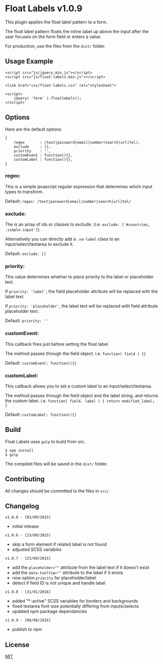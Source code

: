 # Float Labels v1.0.9

This plugin applies the float label pattern to a form.

The float label pattern floats the inline label up above the input after the user focuses on the form field or enters a value.

For production, use the files from the `dist/` folder.

## Usage Example

```
<script src="js/jquery.min.js"></script>
<script src="js/float-labels.min.js"></script>

<link href="css/float-labels.css" rel="stylesheet">

<script>
	jQuery( 'form' ).floatlabels();
</script>
```

## Options

Here are the default options

```
{
    regex       : /text|password|email|number|search|url|tel/,
    exclude     : [],
    priority    : '',
    customEvent : function(){},
    customLabel : function(){},
}
```

### regex:

This is a simple javascript regular expression that determines which input types to transform.

Default: `regex: /text|password|email|number|search|url|tel/`

### exclude:

The is an array of ids or classes to exclude. (i.e. `exclude: ['#countries, .simple-input']`).

Alternatively you can directly add a `.no-label` class to an input/select/textarea to exclude it.

Default: `exclude: []`

### priority:

This value determines whether to place priority to the label or placeholder text.

If `priority: 'label'`, the field placeholder attribute will be replaced with the label text.

If `priority: 'placeholder'`, the label text will be replaced with field attribute placeholder text.

Default: `priority: ''`

### customEvent:

This callback fires just before setting the float label.

The method passes through the field object. i.e. `function( field ) {}`

Default: `customEvent: function(){}`

### customLabel:

This callback allows you to set a custom label to an input/select/textarea.

The method passes through the field object and the label string, and returns the custom label. i.e. `function( field, label ) { return modified_label; }`

Default: `customLabel: function(){}`

## Build

Float Labels uses `gulp` to build from src.

```
$ npm install
$ gulp
```

The compiled files will be saved in the `dist/` folder.

## Contributing

All changes should be committed to the files in `src/`.

## Changelog

`v1.0.0 - [03/09/2015]`

- initial release

`v1.0.6 - [23/09/2015]`

- skip a form element if related label is not found
- adjusted SCSS variables

`v1.0.7 - [23/09/2015]`

- add the `placeholder=""` attribute from the label text if it doesn't exist
- add the `data-tooltip=""` attribute to the label if it exists
- new option `priority` for placeholder/label
- detect if field ID is not unique and handle label

`v1.0.8 - [31/01/2016]`

- added "*-active" SCSS variables for borders and backgrounds
- fixed textarea font-size potentially differing from inputs/selects
- updated npm package dependancies

`v1.0.9 - [06/08/2016]`

- publish to npm

## License

[MIT](/LICENSE)

